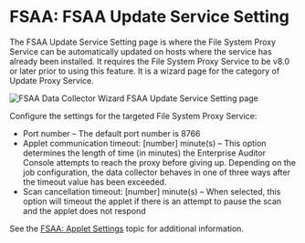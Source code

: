 # FSAA: FSAA Update Service Setting

The FSAA Update Service Setting page is where the File System Proxy Service can be automatically
updated on hosts where the service has already been installed. It requires the File System Proxy
Service to be v8.0 or later prior to using this feature. It is a wizard page for the category of
Update Proxy Service.

![FSAA Data Collector Wizard FSAA Update Service Setting page](/img/versioned_docs/accessanalyzer_11.6/accessanalyzer/admin/datacollector/fsaa/updateservice.webp)

Configure the settings for the targeted File System Proxy Service:

- Port number – The default port number is 8766
- Applet communication timeout: [number] minute(s) – This option determines the length of time (in
  minutes) the Enterprise Auditor Console attempts to reach the proxy before giving up. Depending on
  the job configuration, the data collector behaves in one of three ways after the timeout value has
  been exceeded.
- Scan cancellation timeout: [number] minute(s) – When selected, this option will timeout the applet
  if there is an attempt to pause the scan and the applet does not respond

See the
[FSAA: Applet Settings](/docs/accessanalyzer/11.6/admin/datacollector/fsaa/appletsettings.md)
topic for additional information.
